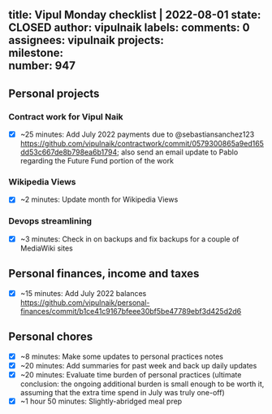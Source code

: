 title:	Vipul Monday checklist | 2022-08-01
state:	CLOSED
author:	vipulnaik
labels:	
comments:	0
assignees:	vipulnaik
projects:	
milestone:	
number:	947
--
## Personal projects

### Contract work for Vipul Naik

- [x] ~25 minutes: Add July 2022 payments due to @sebastiansanchez123 https://github.com/vipulnaik/contractwork/commit/0579300865a9ed165dd53c667de8b798ea6b1794; also send an email update to Pablo regarding the Future Fund portion of the work

### Wikipedia Views

- [x] ~2 minutes: Update month for Wikipedia Views

### Devops streamlining

- [x] ~3 minutes: Check in on backups and fix backups for a couple of MediaWiki sites

## Personal finances, income and taxes

- [x] ~15 minutes: Add July 2022 balances https://github.com/vipulnaik/personal-finances/commit/b1ce41c9167bfeee30bf5be47789ebf3d425d2d6

## Personal chores

- [x] ~8 minutes: Make some updates to personal practices notes
- [x] ~20 minutes: Add summaries for past week and back up daily updates
- [x] ~20 minutes: Evaluate time burden of personal practices (ultimate conclusion: the ongoing additional burden is small enough to be worth it, assuming that the extra time spend in July was truly one-off)
- [x] ~1 hour 50 minutes: Slightly-abridged meal prep 
